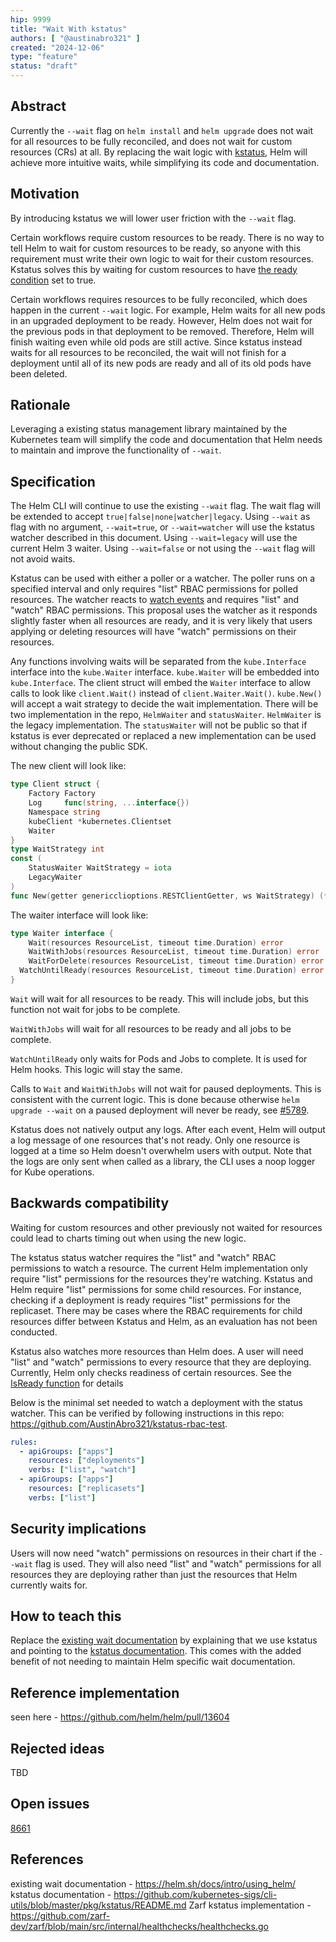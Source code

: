 ```yaml
---
hip: 9999
title: "Wait With kstatus"
authors: [ "@austinabro321" ]
created: "2024-12-06"
type: "feature"
status: "draft"
---
```


## Abstract

Currently the `--wait` flag on `helm install` and `helm upgrade` does not wait for all resources to be fully reconciled, and does not wait for custom resources (CRs) at all. By replacing the wait logic with [kstatus](https://github.com/kubernetes-sigs/cli-utils/blob/master/pkg/kstatus/README.md), Helm will achieve more intuitive waits, while simplifying its code and documentation.

## Motivation

By introducing kstatus we will lower user friction with the `--wait` flag. 

Certain workflows require custom resources to be ready. There is no way to tell Helm to wait for custom resources to be ready, so anyone with this requirement must write their own logic to wait for their custom resources. Kstatus solves this by waiting for custom resources to have [the ready condition](https://github.com/kubernetes-sigs/cli-utils/blob/master/pkg/kstatus/README.md#the-ready-condition) set to true. 

Certain workflows requires resources to be fully reconciled, which does happen in the current `--wait` logic. For example, Helm waits for all new pods in an upgraded deployment to be ready. However, Helm does not wait for the previous pods in that deployment to be removed. Therefore, Helm will finish waiting even while old pods are still active. Since kstatus instead waits for all resources to be reconciled, the wait will not finish for a deployment until all of its new pods are ready and all of its old pods have been deleted. 

## Rationale

Leveraging a existing status management library maintained by the Kubernetes team will simplify the code and documentation that Helm needs to maintain and improve the functionality of `--wait`. 

## Specification

The Helm CLI will continue to use the existing `--wait` flag. The wait flag will be extended to accept `true|false|none|watcher|legacy`. Using `--wait` as flag with no argument, `--wait=true`, or `--wait=watcher` will use the kstatus watcher described in this document. Using `--wait=legacy` will use the current Helm 3 waiter. Using `--wait=false` or not using the `--wait` flag will not avoid waits. 

Kstatus can be used with either a poller or a watcher. The poller runs on a specified interval and only requires "list" RBAC permissions for polled resources. The watcher reacts to [watch events](https://github.com/kubernetes/kubernetes/blob/90a45563ae1bab5868ee888432fec9aac2f7f8b1/staging/src/k8s.io/apimachinery/pkg/watch/watch.go#L55-L61) and requires "list" and "watch" RBAC permissions. This proposal uses the watcher as it responds slightly faster when all resources are ready, and it is very likely that users applying or deleting resources will have "watch" permissions on their resources.

Any functions involving waits will be separated from the `kube.Interface` interface into the `kube.Waiter` interface. `kube.Waiter` will be embedded into `kube.Interface`. The client struct will embed the `Waiter` interface to allow calls to look like `client.Wait()` instead of `client.Waiter.Wait()`. `kube.New()` will accept a wait strategy to decide the wait implementation. There will be two implementation in the repo, `HelmWaiter` and `statusWaiter`. `HelmWaiter` is the legacy implementation. The `statusWaiter` will not be public so that if kstatus is ever deprecated or replaced a new implementation can be used without changing the public SDK. 

The new client will look like: 
```go
type Client struct {
	Factory Factory
	Log     func(string, ...interface{})
	Namespace string
	kubeClient *kubernetes.Clientset
	Waiter
}
type WaitStrategy int
const (
	StatusWaiter WaitStrategy = iota
	LegacyWaiter
)
func New(getter genericclioptions.RESTClientGetter, ws WaitStrategy) (*Client, error)
```

The waiter interface will look like: 
```go
type Waiter interface {
	Wait(resources ResourceList, timeout time.Duration) error
	WaitWithJobs(resources ResourceList, timeout time.Duration) error
	WaitForDelete(resources ResourceList, timeout time.Duration) error
  WatchUntilReady(resources ResourceList, timeout time.Duration) error
}
```

`Wait` will wait for all resources to be ready. This will include jobs, but this function not wait for jobs to be complete.

`WaitWithJobs` will wait for all resources to be ready and all jobs to be complete.

`WatchUntilReady` only waits for Pods and Jobs to complete. It is used for Helm hooks. This logic will stay the same.

Calls to `Wait` and `WaitWithJobs` will not wait for paused deployments. This is consistent with the current logic. This is done because otherwise `helm upgrade --wait` on a paused deployment will never be ready, see [#5789](https://github.com/helm/helm/pull/5789).

Kstatus does not natively output any logs. After each event, Helm will output a log message of one resources that's not ready. Only one resource is logged at a time so Helm doesn't overwhelm users with output. Note that the logs are only sent when called as a library, the CLI uses a noop logger for Kube operations.

## Backwards compatibility

Waiting for custom resources and other previously not waited for resources could lead to charts timing out when using the new logic.

The kstatus status watcher requires the "list" and "watch" RBAC permissions to watch a resource. The current Helm implementation only require "list" permissions for the resources they're watching. Kstatus and Helm require "list" permissions for some child resources. For instance, checking if a deployment is ready requires "list" permissions for the replicaset. There may be cases where the RBAC requirements for child resources differ between Kstatus and Helm, as an evaluation has not been conducted.

Kstatus also watches more resources than Helm does. A user will need "list" and "watch" permissions to every resource that they are deploying. Currently, Helm only checks readiness of certain resources. See the [IsReady function](https://github.com/helm/helm/blob/0d66425d9a745d8a289b1a5ebb6ccc744436da95/pkg/kube/ready.go#L92) for details

Below is the minimal set needed to watch a deployment with the status watcher. This can be verified by following instructions in this repo: https://github.com/AustinAbro321/kstatus-rbac-test.
```yaml
rules:
  - apiGroups: ["apps"]
    resources: ["deployments"]
    verbs: ["list", "watch"] 
  - apiGroups: ["apps"]
    resources: ["replicasets"]
    verbs: ["list"]
```


## Security implications

Users will now need "watch" permissions on resources in their chart if the `--wait` flag is used. They will also need "list" and "watch" permissions for all resources they are deploying rather than just the resources that Helm currently waits for. 

## How to teach this

Replace the [existing wait documentation](https://helm.sh/docs/intro/using_helm/) by explaining that we use kstatus and pointing to the [kstatus documentation](https://github.com/kubernetes-sigs/cli-utils/blob/master/pkg/kstatus/README.md). This comes with the added benefit of not needing to maintain Helm specific wait documentation.

## Reference implementation

seen here - https://github.com/helm/helm/pull/13604

## Rejected ideas

TBD

## Open issues

[8661](https://github.com/helm/helm/issues/8661)

## References

existing wait documentation - https://helm.sh/docs/intro/using_helm/
kstatus documentation - https://github.com/kubernetes-sigs/cli-utils/blob/master/pkg/kstatus/README.md
Zarf kstatus implementation - https://github.com/zarf-dev/zarf/blob/main/src/internal/healthchecks/healthchecks.go